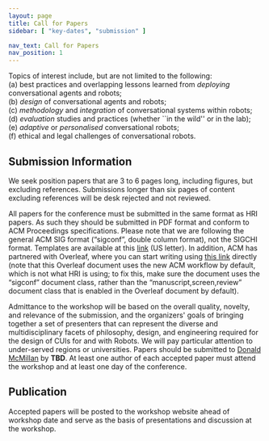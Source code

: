 ```yaml
---
layout: page
title: Call for Papers
sidebar: [ "key-dates", "submission" ]

nav_text: Call for Papers
nav_position: 1
---
```


Topics of interest include, but are not limited to the following: <br>
(a) best practices and overlapping lessons learned from <i>deploying</i> conversational agents and robots;<br> 
(b) <i>design</i> of conversational agents and robots; <br>
(c) <i>methodology</i> and <i>integration</i> of conversational systems within robots; <br>
(d) <i>evaluation</i> studies and practices (whether ``in the wild'' or in the lab); <br>
(e) <i>adaptive</i> or <i>personalised</i> conversational robots; <br>
(f) ethical and legal challenges of conversational robots.<br>

## Submission Information 

We seek position papers that are 3 to 6 pages long, including figures, but excluding references. Submissions longer than six pages of content excluding references will be desk rejected and not reviewed. 

All papers for the conference must be submitted in the same format as HRI papers. As such they should be submitted in PDF format and conform to ACM Proceedings specifications. Please note that we are following the general ACM SIG format (“sigconf”, double column format), not the SIGCHI format. Templates are available at this [link](https://www.acm.org/publications/proceedings-template) (US letter). In addition, ACM has partnered with Overleaf, where you can start writing using [this link](https://www.overleaf.com/latex/templates/acm-conference-proceedings-primary-article-template/wbvnghjbzwpc) directly (note that this Overleaf document uses the new ACM workflow by default, which is not what HRI is using; to fix this, make sure the document uses the “sigconf” document class, rather than the “manuscript,screen,review” document class that is enabled in the Overleaf document by default).


Admittance to the workshop will be based on the overall quality, novelty, and relevance of the submission, and the organizers' goals of bringing together a set of presenters that can represent the diverse and multidisciplinary facets of philosophy, design, and engineering required for the design of CUIs for and with Robots. We will pay particular attention to under-served regions or universities. Papers should be submitted to [Donald McMillan](mailto:donald.mcmillan@dsv.su.se) by **TBD**. At least one author of each accepted paper must attend the workshop and at least one day of the conference. 

## Publication

Accepted papers will be posted to the workshop website ahead of workshop date and serve as the basis of presentations and discussion at the workshop. 
